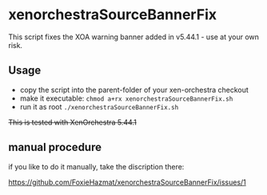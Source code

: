 # xenorchestraSourceBannerFix

This script fixes the XOA warning banner added in v5.44.1 - use at your own risk.


## Usage
- copy the script into the parent-folder of your xen-orchestra checkout
- make it executable: ```chmod a+rx xenorchestraSourceBannerFix.sh```
- run it as root ```./xenorchestraSourceBannerFix.sh```

~~This is tested with XenOrchestra 5.44.1~~

## manual procedure

if you like to do it manually, take the discription there:

https://github.com/FoxieHazmat/xenorchestraSourceBannerFix/issues/1
